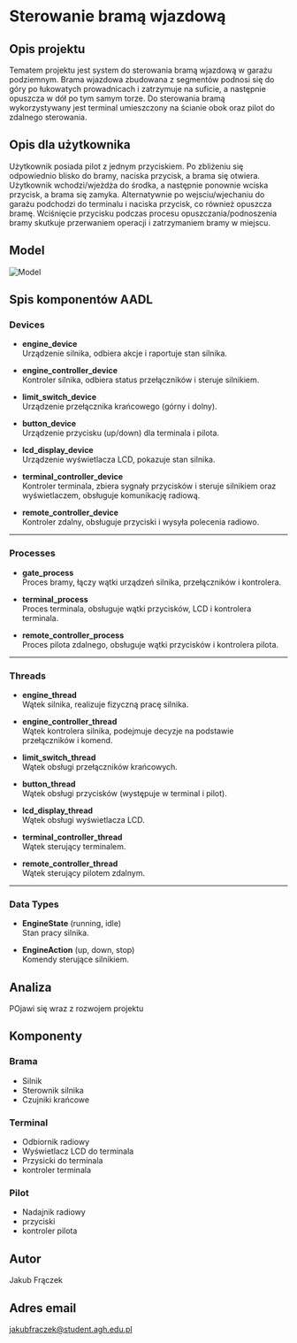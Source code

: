 # Sterowanie bramą wjazdową

## Opis projektu
Tematem projektu jest system do sterowania bramą wjazdową w garażu podziemnym.
Brama wjazdowa zbudowana z segmentów podnosi się do góry po łukowatych prowadnicach i zatrzymuje na suficie,
a następnie opuszcza w dół po tym samym torze. Do sterowania bramą wykorzystywany jest
terminal umieszczony na ścianie obok oraz pilot do zdalnego sterowania.

## Opis dla użytkownika
Użytkownik posiada pilot z jednym przyciskiem. Po zbliżeniu się odpowiednio blisko do bramy,
naciska przycisk, a brama się otwiera. Użytkownik wchodzi/wjeżdża do środka, a następnie ponownie
wciska przycisk, a brama się zamyka. Alternatywnie po wejsciu/wjechaniu do garażu podchodzi do terminalu
i naciska przycisk, co również opuszcza bramę. Wciśnięcie przycisku podczas procesu opuszczania/podnoszenia
bramy skutkuje przerwaniem operacji i zatrzymaniem bramy w miejscu.

## Model

![Model](model.png)


## Spis komponentów AADL

### Devices

- **engine_device**  
  Urządzenie silnika, odbiera akcje i raportuje stan silnika.

- **engine_controller_device**  
  Kontroler silnika, odbiera status przełączników i steruje silnikiem.

- **limit_switch_device**  
  Urządzenie przełącznika krańcowego (górny i dolny).

- **button_device**  
  Urządzenie przycisku (up/down) dla terminala i pilota.

- **lcd_display_device**  
  Urządzenie wyświetlacza LCD, pokazuje stan silnika.

- **terminal_controller_device**  
  Kontroler terminala, zbiera sygnały przycisków i steruje silnikiem oraz wyświetlaczem, obsługuje komunikację radiową.

- **remote_controller_device**  
  Kontroler zdalny, obsługuje przyciski i wysyła polecenia radiowo.

---

### Processes

- **gate_process**  
  Proces bramy, łączy wątki urządzeń silnika, przełączników i kontrolera.

- **terminal_process**  
  Proces terminala, obsługuje wątki przycisków, LCD i kontrolera terminala.

- **remote_controller_process**  
  Proces pilota zdalnego, obsługuje wątki przycisków i kontrolera pilota.

---

### Threads

- **engine_thread**  
  Wątek silnika, realizuje fizyczną pracę silnika.

- **engine_controller_thread**  
  Wątek kontrolera silnika, podejmuje decyzje na podstawie przełączników i komend.

- **limit_switch_thread**  
  Wątek obsługi przełączników krańcowych.

- **button_thread**  
  Wątek obsługi przycisków (występuje w terminal i pilot).

- **lcd_display_thread**  
  Wątek obsługi wyświetlacza LCD.

- **terminal_controller_thread**  
  Wątek sterujący terminalem.

- **remote_controller_thread**  
  Wątek sterujący pilotem zdalnym.

---

### Data Types

- **EngineState** (running, idle)  
  Stan pracy silnika.

- **EngineAction** (up, down, stop)  
  Komendy sterujące silnikiem.


## Analiza

POjawi się wraz z rozwojem projektu

## Komponenty

### Brama
- Silnik
- Sterownik silnika
- Czujniki krańcowe

### Terminal
- Odbiornik radiowy
- Wyświetlacz LCD do terminala
- Przysicki do terminala
- kontroler terminala

### Pilot
- Nadajnik radiowy
- przyciski
- kontroler pilota

## Autor
Jakub Frączek
## Adres email
 jakubfraczek@student.agh.edu.pl
